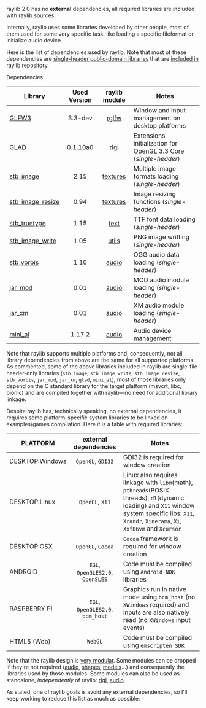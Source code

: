 raylib 2.0 has no **external** dependencies, all required libraries are included with raylib sources.

Internally, raylib uses some libraries developed by other people, most of them used for some very specific task, like loading a specific fileformat or initialize audio device.

Here is the list of dependencies used by raylib. Note that most of these dependencies are [single-header public-domain libraries](https://github.com/nothings/stb) that are [included in raylib repository](https://github.com/raysan5/raylib/tree/master/src/external).

Dependencies:

Library | Used Version | raylib module | Notes
--- | :---: | :---: | ---
[GLFW3](http://www.glfw.org/) | 3.3-dev | [rglfw](https://github.com/raysan5/raylib/blob/master/src/rglfw.c) | Window and input management on desktop platforms
[GLAD](https://github.com/raysan5/raylib/blob/master/src/external/glad.h) | 0.1.10a0 | [rlgl](https://github.com/raysan5/raylib/blob/master/src/rlgl.c) | Extensions initialization for OpenGL 3.3 Core (*single-header*)
[stb_image](https://github.com/raysan5/raylib/blob/master/src/external/stb_image.h) | 2.15 | [textures](https://github.com/raysan5/raylib/blob/master/src/texture.c) | Multiple image formats loading (*single-header*)
[stb_image_resize](https://github.com/raysan5/raylib/blob/master/src/external/stb_image_resize.h) | 0.94 | [textures](https://github.com/raysan5/raylib/blob/master/src/texture.c) | Image resizing functions (*single-header*)
[stb_truetype](https://github.com/raysan5/raylib/blob/master/src/external/stb_truetype.h) | 1.15 | [text](https://github.com/raysan5/raylib/blob/master/src/text.c) | TTF font data loading (*single-header*)
[stb_image_write](https://github.com/raysan5/raylib/blob/master/src/external/stb_image_write.h) | 1.05 | [utils](https://github.com/raysan5/raylib/blob/master/src/utils.c) | PNG image writting (*single-header*)
[stb_vorbis](https://github.com/raysan5/raylib/blob/master/src/external/stb_vorbis.h) | 1.10 | [audio](https://github.com/raysan5/raylib/blob/master/src/audio.c) | OGG audio data loading (*single-header*)
[jar_mod](https://github.com/raysan5/raylib/blob/master/src/external/jar_mod.h) | 0.01 | [audio](https://github.com/raysan5/raylib/blob/master/src/audio.c) | MOD audio module loading (*single-header*)
[jar_xm](https://github.com/raysan5/raylib/blob/master/src/external/jar_xm.h) | 0.01 | [audio](https://github.com/raysan5/raylib/blob/master/src/audio.c) | XM audio module loading (*single-header*)
[mini_al](https://github.com/dr-soft/mini_al) | 1.17.2 | [audio](https://github.com/raysan5/raylib/blob/master/src/audio.c) | Audio device management

Note that raylib supports multiple platforms and, consequently, not all library dependencies from above are the same for all supported platforms. As commented, some of the above libraries included in raylib are single-file header-only libraries (`stb_image`, `stb_image_write`, `stb_image_resize`, `stb_vorbis`, `jar_mod`, `jar_xm`, `glad`, `mini_al`), most of those libraries only depend on the C standard library for the target platform (msvcrt, libc, bionic) and are compiled together with raylib—no need for additional library linkage.

Despite raylib has, technically speaking, no external dependencies, it requires some platform-specific system libraries to be linked on examples/games compilation. Here it is a table with required libraries:

PLATFORM | external dependencies | Notes
--- | :---: | ---
DESKTOP:Windows | `OpenGL`, `GDI32` | GDI32 is required for window creation
DESKTOP:Linux | `OpenGL`, `X11` | Linux also requires linkage with `libm`(math), `pthreads`(POSIX threads), `dl`(dynamic loading) and `X11` window system specific libs: `X11`, `Xrandr`, `Xinerama`, `Xi`, `Xxf86vm` and `Xcursor`
DESKTOP:OSX | `OpenGL`, `Cocoa` | `Cocoa` framework is required for window creation
ANDROID| `EGL`, `OpenGLES2.0`, `OpenSLES` | Code must be compiled using `Android NDK` libraries
RASPBERRY PI | `EGL`, `OpenGLES2.0`, `bcm_host` | Graphics run in native mode using `bcm_host` (no `XWindows` required) and inputs are also natively read (no `XWindows` input events)
HTML5 (Web) | `WebGL` | Code must be compiled using `emscripten SDK`

Note that the raylib design is [very modular](http://www.raylib.com/images/raylib_architecture.png). Some modules can be dropped if they're not required ([audio](https://github.com/raysan5/raylib/blob/develop/src/audio.c), [shapes](https://github.com/raysan5/raylib/blob/develop/src/shapes.c), [models](https://github.com/raysan5/raylib/blob/develop/src/models.c)...) and consequently the libraries used by those modules. Some modules can also be used as standalone, *independently* of raylib: [rlgl](https://github.com/raysan5/raylib/blob/develop/examples/others/rlgl_standalone.c), [audio](https://github.com/raysan5/raylib/blob/develop/examples/others/audio_standalone.c).

As stated, one of raylib goals is avoid any external dependencies, so I'll keep working to reduce this list as much as possible.